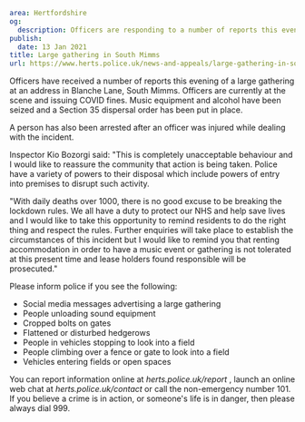 ```yaml
area: Hertfordshire
og:
  description: Officers are responding to a number of reports this evening (Wednesday 13 January) of a large gathering at an address in Blanche Lane, South Mimms.
publish:
  date: 13 Jan 2021
title: Large gathering in South Mimms
url: https://www.herts.police.uk/news-and-appeals/large-gathering-in-south-mimms
```

Officers have received a number of reports this evening of a large gathering at an address in Blanche Lane, South Mimms. Officers are currently at the scene and issuing COVID fines. Music equipment and alcohol have been seized and a Section 35 dispersal order has been put in place.

A person has also been arrested after an officer was injured while dealing with the incident.

Inspector Kio Bozorgi said: "This is completely unacceptable behaviour and I would like to reassure the community that action is being taken. Police have a variety of powers to their disposal which include powers of entry into premises to disrupt such activity.

"With daily deaths over 1000, there is no good excuse to be breaking the lockdown rules. We all have a duty to protect our NHS and help save lives and I would like to take this opportunity to remind residents to do the right thing and respect the rules. Further enquiries will take place to establish the circumstances of this incident but I would like to remind you that renting accommodation in order to have a music event or gathering is not tolerated at this present time and lease holders found responsible will be prosecuted."

Please inform police if you see the following:

 * Social media messages advertising a large gathering
 * People unloading sound equipment
 * Cropped bolts on gates
 * Flattened or disturbed hedgerows
 * People in vehicles stopping to look into a field
 * People climbing over a fence or gate to look into a field
 * Vehicles entering fields or open spaces

You can report information online at _herts.police.uk/report_ , launch an online web chat at _herts.police.uk/contact_ or call the non-emergency number 101. If you believe a crime is in action, or someone's life is in danger, then please always dial 999.
